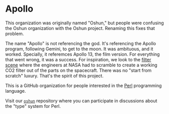 # Apollo

This organization was originally named "Oshun," but people were confusing the Oshun organization with the Oshun project. Renaming this fixes that problem.

The name "Apollo" is not referencing the god. It's referencing the Apollo program, following Gemini, to get to the moon. It was ambituous, and it worked. Specially, it referemces Apollo 13, the film version. For everything that went wrong, it was a success. For inspiration, we look to the [filter scene](https://www.youtube.com/watch?v=Z3csfLkMJT4&ab_channel=BenjaminRagheb) where the engineers at NASA had to scramble to create a working CO2 filter out of the parts on the spacecraft. There was no "start from scratch" luxury. That's the spirit of this project.

This is a GitHub organization for people interested in the [Perl](https://www.perl.org/) programming language.

Visit our [`oshun`](https://github.com/Perl-Oshun/oshun) repository where you can participate in discussions about the "type" system for Perl.

